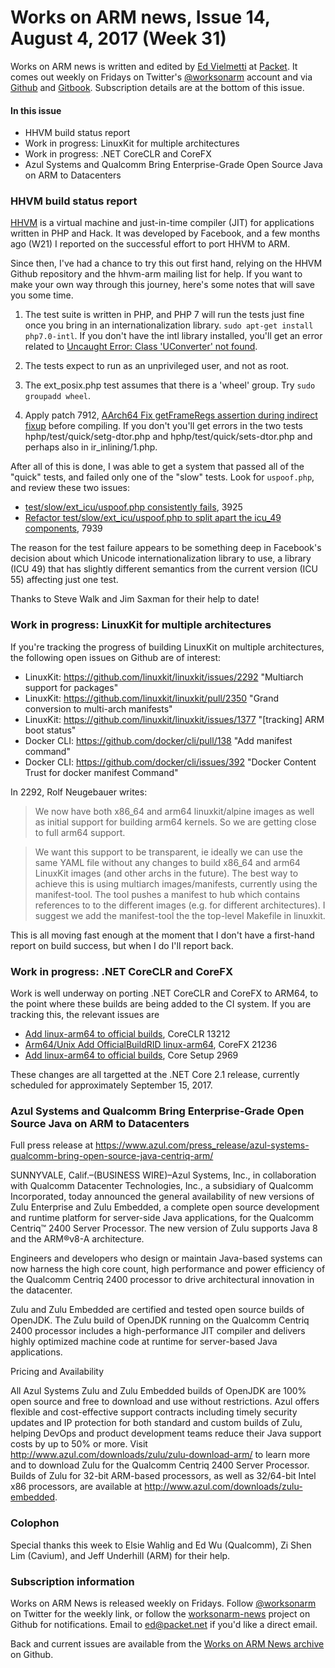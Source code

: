 # Works on ARM news, Issue 14, August 4, 2017 (Week 31)

Works on ARM news is written and edited by [Ed Vielmetti] at [Packet]. It comes out weekly on Fridays on Twitter's [@worksonarm] account and via [Github] and [Gitbook]. Subscription details are at the bottom of this issue.

[Ed Vielmetti]:https://www.packet.net/about/ed-vielmetti/
[Packet]:https://www.packet.net
[@worksonarm]:https://twitter.com/worksonarm
[Github]:http://github.com/vielmetti/worksonarm-news
[Gitbook]:https://vielmetti.gitbooks.io/works-on-arm-news/content/

#### In this issue

* HHVM build status report
* Work in progress: LinuxKit for multiple architectures
* Work in progress: .NET CoreCLR and CoreFX
* Azul Systems and Qualcomm Bring Enterprise-Grade Open Source Java on ARM to Datacenters

### HHVM build status report

[HHVM] is a virtual machine and just-in-time compiler (JIT) for
applications written in PHP and Hack. It was developed by Facebook,
and a few months ago (W21) I reported on the successful effort to
port HHVM to ARM.

[HHVM]:http://hhvm.com/

Since then, I've had a chance to try this out first hand, relying
on the HHVM Github repository and the hhvm-arm mailing list for help.
If you want to make your own way through this journey, here's some
notes that will save you some time.

1. The test suite is written in PHP, and PHP 7 will run the tests
just fine once you bring in an internationalization library.
`sudo apt-get install php7.0-intl`. If you don't have the intl
library installed, you'll get an error related to
[Uncaught Error: Class 'UConverter' not found](https://github.com/facebook/hhvm/issues/7928).

2. The tests expect to run as an unprivileged user, and not as root.

3. The ext_posix.php test assumes that there is a 'wheel'  group.  Try
`sudo groupadd wheel`. 

4. Apply patch 7912, [AArch64 Fix getFrameRegs assertion during indirect fixup](https://github.com/facebook/hhvm/pull/7912) before compiling. 
If you don't you'll get errors in the two tests hphp/test/quick/setg-dtor.php
and hphp/test/quick/sets-dtor.php and perhaps also in ir_inlining/1.php.

After all of this is done, I was able to get a system that passed 
all of the "quick" tests, and failed only one of the "slow" tests. Look
for `uspoof.php`, and review these two issues:

* [test/slow/ext_icu/uspoof.php consistently fails](https://github.com/facebook/hhvm/issues/3925), 3925
* [Refactor test/slow/ext_icu/uspoof.php to split apart the icu_49 components](https://github.com/facebook/hhvm/issues/7939), 7939

The reason for the test failure appears to be something deep in Facebook's
decision about which Unicode internationalization library to use, a library
(ICU 49) that has slightly different semantics from the current version
(ICU 55) affecting just one test.

Thanks to Steve Walk and Jim Saxman for their help to date!

### Work in progress: LinuxKit for multiple architectures

If you're tracking the progress of building LinuxKit on multiple
architectures, the following open issues on Github are of interest:

* LinuxKit: https://github.com/linuxkit/linuxkit/issues/2292 "Multiarch support for packages"
* LinuxKit: https://github.com/linuxkit/linuxkit/pull/2350 "Grand conversion to multi-arch manifests" 
* LinuxKit: https://github.com/linuxkit/linuxkit/issues/1377 "[tracking] ARM boot status"
* Docker CLI: https://github.com/docker/cli/pull/138 "Add manifest command"
* Docker CLI: https://github.com/docker/cli/issues/392 "Docker Content Trust for docker manifest Command"

In 2292, Rolf Neugebauer writes:

> We now have both x86_64 and arm64 linuxkit/alpine images as well
as initial support for building arm64 kernels. So we are getting
close to full arm64 support.

> We want this support to be transparent, ie ideally we can use the
same YAML file without any changes to build x86_64 and arm64 LinuxKit
images (and other archs in the future). The best way to achieve
this is using multiarch images/manifests, currently using the
manifest-tool. The tool pushes a manifest to hub which contains
references to to the different images (e.g. for different architectures).
I suggest we add the manifest-tool the the top-level Makefile in
linuxkit.

This is all moving fast enough at the moment that I don't have
a first-hand report on build success, but when I do I'll report back.

### Work in progress: .NET CoreCLR and CoreFX

Work is well underway on porting .NET CoreCLR and CoreFX to ARM64,
to the point where these builds are being added to the CI system.
If you are tracking this, the relevant issues are

* [Add linux-arm64 to official builds](https://github.com/dotnet/coreclr/issues/13212), CoreCLR 13212
* [Arm64/Unix Add OfficialBuildRID linux-arm64](https://github.com/dotnet/corefx/pull/21236), CoreFX 21236
* [Add linux-arm64 to official builds](https://github.com/dotnet/core-setup/issues/2969), Core Setup 2969

These changes are all targetted at the .NET Core 2.1 release, 
currently scheduled for approximately September 15, 2017.

### Azul Systems and Qualcomm Bring Enterprise-Grade Open Source Java on ARM to Datacenters

Full press release at https://www.azul.com/press_release/azul-systems-qualcomm-bring-open-source-java-centriq-arm/

SUNNYVALE, Calif.–(BUSINESS WIRE)–Azul Systems, Inc., in collaboration
with Qualcomm Datacenter Technologies, Inc., a subsidiary of Qualcomm
Incorporated, today announced the general availability of new
versions of Zulu Enterprise and Zulu Embedded, a complete open
source development and runtime platform for server-side Java
applications, for the Qualcomm Centriq™ 2400 Server Processor. The
new version of Zulu supports Java 8 and the ARM®v8-A architecture.

Engineers and developers who design or maintain Java-based systems
can now harness the high core count, high performance and power
efficiency of the Qualcomm Centriq 2400 processor to drive architectural
innovation in the datacenter.

Zulu and Zulu Embedded are certified and tested open source builds
of OpenJDK. The Zulu build of OpenJDK running on the Qualcomm Centriq
2400 processor includes a high-performance JIT compiler and delivers
highly optimized machine code at runtime for server-based Java
applications.

Pricing and Availability

All Azul Systems Zulu and Zulu Embedded builds of OpenJDK are 100%
open source and free to download and use without restrictions. Azul
offers flexible and cost-effective support contracts including
timely security updates and IP protection for both standard and
custom builds of Zulu, helping DevOps and product development teams
reduce their Java support costs by up to 50% or more. Visit
http://www.azul.com/downloads/zulu/zulu-download-arm/ to learn more
and to download Zulu for the Qualcomm Centriq 2400 Server Processor.
Builds of Zulu for 32-bit ARM-based processors, as well as 32/64-bit
Intel x86 processors, are available at http://www.azul.com/downloads/zulu-embedded.

### Colophon

Special thanks this week to Elsie Wahlig and Ed Wu (Qualcomm),
Zi Shen Lim (Cavium), and Jeff Underhill (ARM) for their help.

### Subscription information

Works on ARM News is released weekly on Fridays.
Follow [@worksonarm] on Twitter for the weekly link,
or follow the [worksonarm-news] project on Github
for notifications.
Email to ed@packet.net if you'd like a direct email.

Back and current issues are available from the 
[Works on ARM News archive] on Github.

[Works on ARM News archive]:http://github.com/vielmetti/worksonarm-news
[worksonarm-news]:http://github.com/vielmetti/worksonarm-news
[worksonarm]:https://twitter.com/worksonarm


